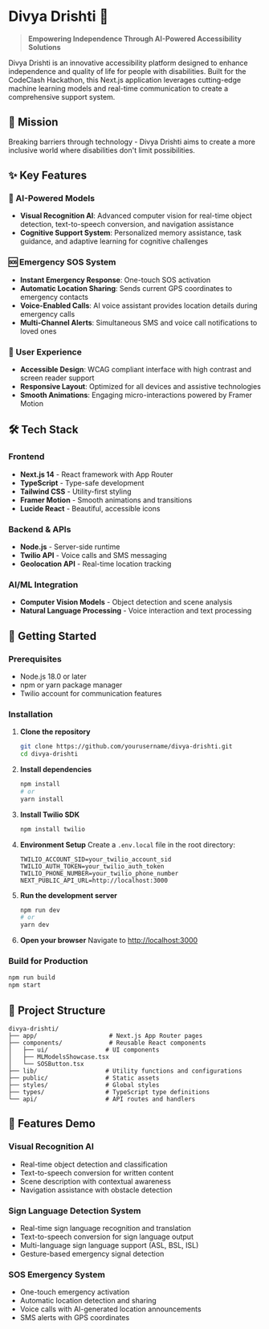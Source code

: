 # Divya Drishti 🌟

> **Empowering Independence Through AI-Powered Accessibility Solutions**

Divya Drishti is an innovative accessibility platform designed to enhance independence and quality of life for people with disabilities. Built for the CodeClash Hackathon, this Next.js application leverages cutting-edge machine learning models and real-time communication to create a comprehensive support system.

## 🎯 Mission

Breaking barriers through technology - Divya Drishti aims to create a more inclusive world where disabilities don't limit possibilities.

## ✨ Key Features

### 🤖 AI-Powered Models
- **Visual Recognition AI**: Advanced computer vision for real-time object detection, text-to-speech conversion, and navigation assistance
- **Cognitive Support System**: Personalized memory assistance, task guidance, and adaptive learning for cognitive challenges

### 🆘 Emergency SOS System
- **Instant Emergency Response**: One-touch SOS activation
- **Automatic Location Sharing**: Sends current GPS coordinates to emergency contacts
- **Voice-Enabled Calls**: AI voice assistant provides location details during emergency calls
- **Multi-Channel Alerts**: Simultaneous SMS and voice call notifications to loved ones

### 🎨 User Experience
- **Accessible Design**: WCAG compliant interface with high contrast and screen reader support
- **Responsive Layout**: Optimized for all devices and assistive technologies
- **Smooth Animations**: Engaging micro-interactions powered by Framer Motion

## 🛠️ Tech Stack

### Frontend
- **Next.js 14** - React framework with App Router
- **TypeScript** - Type-safe development
- **Tailwind CSS** - Utility-first styling
- **Framer Motion** - Smooth animations and transitions
- **Lucide React** - Beautiful, accessible icons

### Backend & APIs
- **Node.js** - Server-side runtime
- **Twilio API** - Voice calls and SMS messaging
- **Geolocation API** - Real-time location tracking

### AI/ML Integration
- **Computer Vision Models** - Object detection and scene analysis
- **Natural Language Processing** - Voice interaction and text processing

## 🚀 Getting Started

### Prerequisites
- Node.js 18.0 or later
- npm or yarn package manager
- Twilio account for communication features

### Installation

1. **Clone the repository**
   ```bash
   git clone https://github.com/yourusername/divya-drishti.git
   cd divya-drishti
   ```

2. **Install dependencies**
   ```bash
   npm install
   # or
   yarn install
   ```

3. **Install Twilio SDK**
   ```bash
   npm install twilio
   ```

4. **Environment Setup**
   Create a `.env.local` file in the root directory:
   ```env
   TWILIO_ACCOUNT_SID=your_twilio_account_sid
   TWILIO_AUTH_TOKEN=your_twilio_auth_token
   TWILIO_PHONE_NUMBER=your_twilio_phone_number
   NEXT_PUBLIC_API_URL=http://localhost:3000
   ```

5. **Run the development server**
   ```bash
   npm run dev
   # or
   yarn dev
   ```

6. **Open your browser**
   Navigate to [http://localhost:3000](http://localhost:3000)

### Build for Production

```bash
npm run build
npm start
```

## 📁 Project Structure

```
divya-drishti/
├── app/                    # Next.js App Router pages
├── components/             # Reusable React components
│   ├── ui/                # UI components
│   ├── MLModelsShowcase.tsx
│   └── SOSButton.tsx
├── lib/                   # Utility functions and configurations
├── public/                # Static assets
├── styles/                # Global styles
├── types/                 # TypeScript type definitions
└── api/                   # API routes and handlers
```


## 📱 Features Demo

### Visual Recognition AI
- Real-time object detection and classification
- Text-to-speech conversion for written content
- Scene description with contextual awareness
- Navigation assistance with obstacle detection

### Sign Language Detection System

- Real-time sign language recognition and translation
- Text-to-speech conversion for sign language output
- Multi-language sign language support (ASL, BSL, ISL)
- Gesture-based emergency signal detection

### SOS Emergency System
- One-touch emergency activation
- Automatic location detection and sharing
- Voice calls with AI-generated location announcements
- SMS alerts with GPS coordinates

